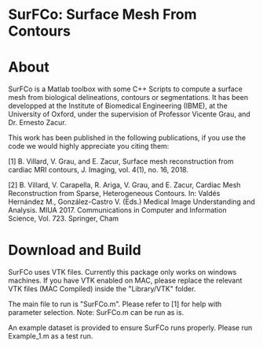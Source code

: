 # SurFCo: Surface Mesh From Contours

# About 

SurFCo is a Matlab toolbox with some C++ Scripts to compute a surface mesh from biological delineations, contours or segmentations. It has been developped at the Institute of Biomedical Engineering (IBME), at the University of Oxford, under the supervision of Professor Vicente Grau, and Dr. Ernesto Zacur. 

This work has been published in the following publications, if you use the code we would highly appreciate you citing them:

[1] B. Villard, V. Grau, and E. Zacur, Surface mesh reconstruction from cardiac MRI contours, J. Imaging, vol. 4(1), no. 16, 2018.

[2]  B. Villard, V. Carapella, R. Ariga,  V. Grau, and E. Zacur, Cardiac Mesh Reconstruction from Sparse, Heterogeneous Contours. In: Valdés Hernández M., González-Castro V. (Eds.) Medical Image Understanding and Analysis. MIUA 2017. Communications in Computer and Information Science, Vol. 723. Springer, Cham

# Download and Build

SurFCo uses VTK files. Currently this package only works on windows machines. If you have VTK enabled on MAC, please replace the relevant VTK files (MAC Compiled) inside the "Library/VTK" folder. 

The main file to run is "SurFCo.m". Please refer to [1] for help with parameter selection. Note: SurFCo.m can be run as is. 

An example dataset is provided to ensure SurFCo runs properly. Please run Example_1.m as a test run. 

